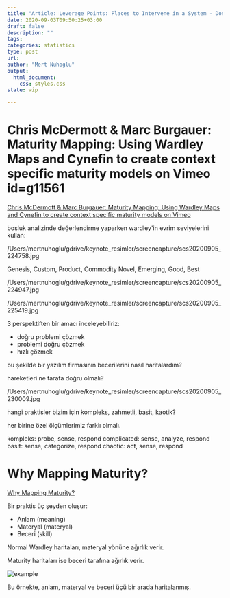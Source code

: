 ```yaml
---
title: "Article: Leverage Points: Places to Intervene in a System - Donella Meadows"
date: 2020-09-03T09:50:25+03:00 
draft: false
description: ""
tags:
categories: statistics
type: post
url:
author: "Mert Nuhoglu"
output:
  html_document:
    css: styles.css
state: wip

---
```


# Chris McDermott & Marc Burgauer: Maturity Mapping: Using Wardley Maps and Cynefin to create context specific maturity models on Vimeo id=g11561

[Chris McDermott & Marc Burgauer: Maturity Mapping: Using Wardley Maps and Cynefin to create context specific maturity models on Vimeo](https://vimeo.com/369653635)

boşluk analizinde değerlendirme yaparken wardley'in evrim seviyelerini kullan:

/Users/mertnuhoglu/gdrive/keynote_resimler/screencapture/scs20200905_224758.jpg

Genesis, Custom, Product, Commodity
Novel, Emerging, Good, Best

/Users/mertnuhoglu/gdrive/keynote_resimler/screencapture/scs20200905_224947.jpg

/Users/mertnuhoglu/gdrive/keynote_resimler/screencapture/scs20200905_225419.jpg

3 perspektiften bir amacı inceleyebiliriz:

- doğru problemi çözmek
- problemi doğru çözmek
- hızlı çözmek

bu şekilde bir yazılım firmasının becerilerini nasıl haritalardım?

hareketleri ne tarafa doğru olmalı?

/Users/mertnuhoglu/gdrive/keynote_resimler/screencapture/scs20200905_230009.jpg

hangi praktisler bizim için kompleks, zahmetli, basit, kaotik?

her birine özel ölçümlerimiz farklı olmalı.

kompleks: probe, sense, respond
complicated: sense, analyze, respond
basit: sense, categorize, respond
chaotic: act, sense, respond

# Why Mapping Maturity?

[Why Mapping Maturity?](https://maturitymapping.com/2020/02/17/why-mapping-maturity/)

Bir praktis üç şeyden oluşur:

- Anlam (meaning)
- Materyal (materyal)
- Beceri (skill)

Normal Wardley haritaları, materyal yönüne ağırlık verir.

Maturity haritaları ise beceri tarafına ağırlık verir.     

![example](/Users/mertnuhoglu/gdrive/keynote_resimler/screencapture/scs20200906_091136.jpg)

Bu örnekte, anlam, materyal ve beceri üçü bir arada haritalanmış.


